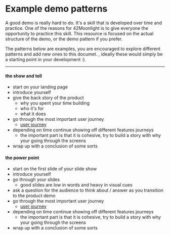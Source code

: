 # Example demo patterns

A good demo is really hard to do. It's a skill that is developed over time and practice. One of the reasons for 42Moonlight is to give everyone the opportunity to practice this skill. This resource is focused on the actual structure of the demo, or the demo pattern if you prefer. 

The patterns below are examples, you are encouraged to explore different patterns and add new ones to this documet. , ideally these would simply be a starting point in your development :).

---

#### the show and tell
* start on your landing page
* introduce yourself
* give the back story of the product
  * why you spent your time building 
  * who it's for
  * what it does
* go through the most important user journey
  * [user journey](http://theuxreview.co.uk/user-journeys-beginners-guide/)
* depending on time continue showing off different features journeys
  * the important part is that it is cohesive, try to build a story with why your going through the screens
* wrap up with a conclusion of some sorts

#### the power point
* start on the first slide of your slide show
* introduce yourself 
* go through your slides
  * good slides are low in words and heavy in visual cues
* ask a question for the audience to think about / answer as you transition to the product demo
* go through the most important user journey
  * [user journey](http://theuxreview.co.uk/user-journeys-beginners-guide/)
* depending on time continue showing off different features journeys
  * the important part is that it is cohesive, try to build a story with why your going through the screens
* wrap up with a conclusion of some sorts
